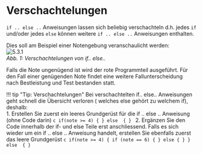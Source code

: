 # Verschachtelungen

```if .. else ..``` Anweisungen lassen sich beliebig verschachteln
d.h. jedes ```if``` und/oder jedes ```else``` können weitere ```if .. else ..``` Anweisungen enthalten.

Dies soll am Beispiel einer Notengebung veranschaulicht werden:  
![5.3.1](img/kap5/5.3.1.png)  
*Abb. 1: Verschachtelungen von if.. else..*

Falls die Note ungenügend ist wird der rote Programmteil ausgeführt. 
Für den Fall einer genügenden Note findet eine weitere Fallunterscheidung nach Bestleistung und Test bestanden statt.

!!! tip "Tip: Verschachtelungen"
    Bei verschachtelten if.. else.. Anweisungen geht schnell die Übersicht verloren ( welches else gehört zu welchem if), deshalb:  
	1. Erstellen Sie zuerst ein leeres Grundgerüst für die if .. else .. Anweisung (ohne Code darin)
    ```c
	if(note >= 4)
	{
	}
	else 
	{
	}
	```
	2. Ergänzen Sie den Code innerhalb der if- und else Teile erst anschliessend. Falls es sich wieder um ein if .. else .. Anweisung handelt, erstellen Sie ebenfalls zuerst das leere Grundgerüst
    ```c
	if(note >= 4)
	{
		if (note == 6)
		{
		}
		else
		{
		}
	}
	else 
	{
	}
	```